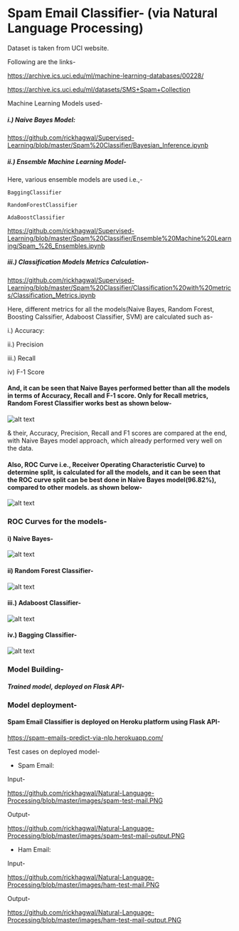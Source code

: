 # Spam Email Classifier- (via Natural Language Processing)


  Dataset is taken from UCI website.
  

  Following are the links-
  

  https://archive.ics.uci.edu/ml/machine-learning-databases/00228/


  https://archive.ics.uci.edu/ml/datasets/SMS+Spam+Collection
  
  
  Machine Learning Models used-
  
  
##### i.) Naive Bayes Model: 
  
  https://github.com/rickhagwal/Supervised-Learning/blob/master/Spam%20Classifier/Bayesian_Inference.ipynb
  
  
##### ii.) Ensemble Machine Learning Model-

   Here, various ensemble models are used i.e.,- 
   
    BaggingClassifier
    
    RandomForestClassifier
    
    AdaBoostClassifier

   https://github.com/rickhagwal/Supervised-Learning/blob/master/Spam%20Classifier/Ensemble%20Machine%20Learning/Spam_%26_Ensembles.ipynb
   
##### iii.) Classification Models Metrics Calculation-

https://github.com/rickhagwal/Supervised-Learning/blob/master/Spam%20Classifier/Classification%20with%20metrics/Classification_Metrics.ipynb

Here, different metrics for all the models(Naive Bayes, Random Forest, Boosting Calssifier, Adaboost Classifier, SVM) are calculated such as- 

  i.) Accuracy: 

  ii.) Precision

  iii.) Recall

  iv) F-1 Score

#### And, it can be seen that Naive Bayes performed better than all the models in terms of Accuracy, Recall and F-1 score. Only for Recall metrics, Random Forest Classifier works best as shown below-


![alt text](https://github.com/rickhagwal/Supervised-Learning/blob/master/Spam%20Classifier/Metrics_Calculation_Image.PNG)



& their, Accuracy, Precision, Recall and F1 scores are compared at the end, with Naive Bayes model approach, which already performed very well on the data.

#### Also, ROC Curve i.e., Receiver Operating Characteristic Curve)  to determine split, is calculated for all the models, and it can be seen that the ROC curve split can be best done in Naive Bayes model(96.82%), compared to other models. as shown below-

![alt text](https://github.com/rickhagwal/Supervised-Learning/blob/master/Spam%20Classifier/ROC_Score.PNG)

### ROC Curves for the models-

#### i) Naive Bayes-

![alt text](https://github.com/rickhagwal/Supervised-Learning/blob/master/Spam%20Classifier/NB_roc.PNG)

#### ii) Random Forest Classifier-

![alt text](https://github.com/rickhagwal/Supervised-Learning/blob/master/Spam%20Classifier/RF_roc.PNG)

#### iii.) Adaboost Classifier-

![alt text](https://github.com/rickhagwal/Supervised-Learning/blob/master/Spam%20Classifier/Adaboost_roc.PNG)

#### iv.) Bagging Classifier-

![alt text](https://github.com/rickhagwal/Supervised-Learning/blob/master/Spam%20Classifier/Bag_roc.PNG)

### Model Building-
##### Trained model, deployed on Flask API-

### Model deployment-
#### Spam Email Classifier is deployed on Heroku platform using Flask API-

https://spam-emails-predict-via-nlp.herokuapp.com/


Test cases on deployed model-

- Spam Email:

Input-

https://github.com/rickhagwal/Natural-Language-Processing/blob/master/images/spam-test-mail.PNG

Output-

https://github.com/rickhagwal/Natural-Language-Processing/blob/master/images/spam-test-mail-output.PNG

- Ham Email:

Input-

https://github.com/rickhagwal/Natural-Language-Processing/blob/master/images/ham-test-mail.PNG

Output-

https://github.com/rickhagwal/Natural-Language-Processing/blob/master/images/ham-test-mail-output.PNG



